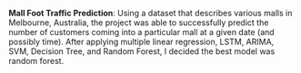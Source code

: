 **Mall Foot Traffic Prediction**: Using a dataset that describes various malls in Melbourne, Australia, the project was able to successfully predict the number of customers coming into a particular mall at a given date (and possibly time). After applying multiple linear regression, LSTM, ARIMA, SVM, Decision Tree, and Random Forest, I decided the best model was random forest.
